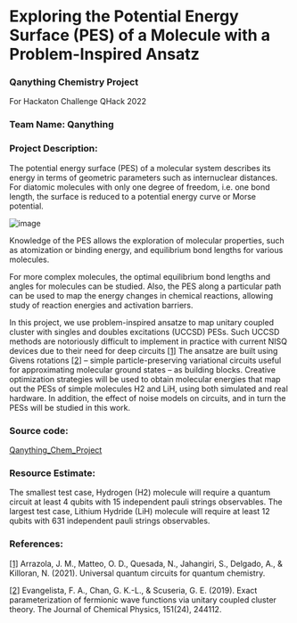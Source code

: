 # Exploring the Potential Energy Surface (PES) of a Molecule with a Problem-Inspired Ansatz

### Qanything Chemistry Project

 For Hackaton Challenge QHack 2022

### Team Name: Qanything

### Project Description:

The potential energy surface (PES) of a molecular system describes its energy in terms of geometric parameters such as internuclear distances. For diatomic molecules with only one degree of freedom, i.e. one bond length, the surface is reduced to a potential energy curve or Morse potential.

![image](https://user-images.githubusercontent.com/39799035/155658637-f9b76e51-ef90-4afa-a46b-fb2cda23efd4.png)


Knowledge of the PES allows the exploration of molecular properties, such as atomization or binding energy, and equilibrium bond lengths for various molecules.

For more complex molecules, the optimal equilibrium bond lengths and angles for molecules can be studied. Also, the PES along a particular path can be used to map the energy changes in chemical reactions, allowing study of reaction energies and activation barriers.

In this project, we use problem-inspired ansatze to map unitary coupled cluster with singles and doubles excitations (UCCSD) PESs. Such UCCSD methods are notoriously difficult to implement in practice with current NISQ devices due to their need for deep circuits [[1]](http://arxiv.org/abs/2106.13839)  The ansatze are built using Givens rotations  [[2]](http://arxiv.org/abs/1910.10130) – simple particle-preserving variational circuits useful for approximating molecular ground states – as building blocks. Creative optimization strategies will be used to obtain molecular energies that map out the PESs of simple molecules H2 and LiH, using both simulated and real hardware. In addition, the effect of noise models on circuits, and in turn the PESs will be studied in this work.

### Source code:

[Qanything_Chem_Project](https://github.com/cheechonghian/Qanything_Chem_Project)

### Resource Estimate:
The smallest test case, Hydrogen (H2) molecule will require a quantum circuit at least 4 qubits with 15 independent pauli strings observables.
The largest test case, Lithium Hydride (LiH) molecule will require at least 12 qubits with 631 independent pauli strings observables.

### References:

[[1]](http://arxiv.org/abs/2106.13839) Arrazola, J. M., Matteo, O. D., Quesada, N., Jahangiri, S., Delgado, A., & Killoran, N. (2021). Universal quantum circuits for quantum chemistry.

[[2]](http://arxiv.org/abs/1910.10130) Evangelista, F. A., Chan, G. K.-L., & Scuseria, G. E. (2019). Exact parameterization of fermionic wave functions via unitary coupled cluster theory. The Journal of Chemical Physics, 151(24), 244112.
